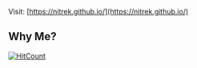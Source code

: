 Visit: [https://nitrek.github.io/](https://nitrek.github.io/)

## Why Me?

[![HitCount](http://hits.dwyl.com/nitrek/nitrekgithubio.svg)](http://hits.dwyl.com/nitrek/nitrekgithubio)
